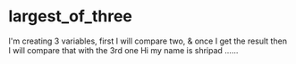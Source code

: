 # largest_of_three
I'm creating 3 variables, first I will compare two, &amp; once I get the result then I will compare that with the 3rd one
Hi my name is shripad
......
